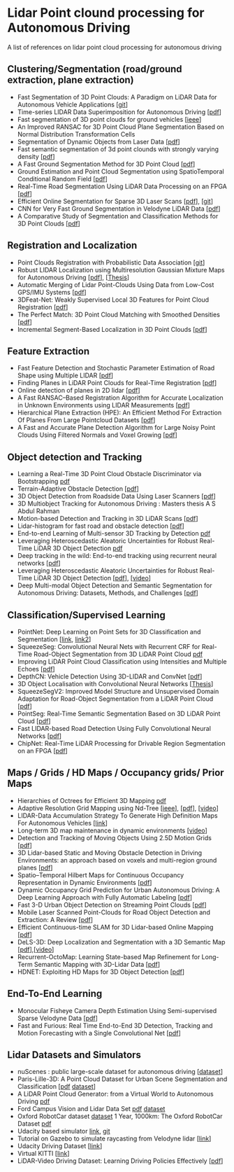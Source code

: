 # Lidar Point clound processing for Autonomous Driving
A list of references on lidar point cloud processing for autonomous driving

## Clustering/Segmentation (road/ground extraction, plane extraction)
* Fast Segmentation of 3D Point Clouds: A Paradigm on LiDAR Data for Autonomous Vehicle Applications [[git](https://github.com/VincentCheungM/Run_based_segmentation)]
* Time-series LIDAR Data Superimposition for Autonomous Driving [[pdf](http://lab.cntl.kyutech.ac.jp/~nishida/paper/2016/ThBT3.3.pdf)]
* Fast segmentation of 3D point clouds for ground vehicles [[ieee](https://ieeexplore.ieee.org/document/5548059)]
* An Improved RANSAC for 3D Point Cloud Plane Segmentation Based on Normal Distribution Transformation Cells
* Segmentation of Dynamic Objects from Laser Data [[pdf](https://upcommons.upc.edu/bitstream/handle/2117/14119/1259-Segmentation-of-Dynamic-Objects-from-Laser-Data.pdf?sequence=1&isAllowed=y)]
* Fast semantic segmentation of 3d point clounds with strongly varying density [[pdf](https://www.ethz.ch/content/dam/ethz/special-interest/baug/igp/photogrammetry-remote-sensing-dam/documents/pdf/timo-jan-isprs2016.pdf)]
* A Fast Ground Segmentation Method for 3D Point Cloud [[pdf](http://jips-k.org/file/down?pn=463)]
* Ground Estimation and Point Cloud Segmentation using SpatioTemporal Conditional Random Field [[pdf](https://hal.inria.fr/hal-01579095/document)]
* Real-Time Road Segmentation Using LiDAR Data Processing on an FPGA [[pdf](https://arxiv.org/pdf/1711.02757.pdf)]
* Efficient Online Segmentation for Sparse 3D Laser Scans [[pdf](http://www.ipb.uni-bonn.de/pdfs/bogoslavskyi16pfg.pdf)], [[git](https://github.com/PRBonn/depth_clustering)]
* CNN for Very Fast Ground Segmentation in Velodyne LiDAR Data [[pdf](https://arxiv.org/pdf/1709.02128.pdf)]
* A Comparative Study of Segmentation and Classification Methods for 3D Point Clouds [[pdf](http://publications.lib.chalmers.se/records/fulltext/238602/238602.pdf)]

## Registration and Localization
* Point Clouds Registration with Probabilistic Data Association [[git](https://github.com/ethz-asl/robust_point_cloud_registration)]
* Robust LIDAR Localization using Multiresolution Gaussian Mixture Maps for Autonomous Driving [[pdf](https://pdfs.semanticscholar.org/7292/1fc6b181cf75790664e482963d982ec9ac48.pdf)], [[Thesis](https://pdfs.semanticscholar.org/a7ce/36bbdf85f1dba6cf16f47ad3799618511960.pdf)]
* Automatic Merging of Lidar Point-Clouds Using Data from Low-Cost GPS/IMU Systems [[pdf](https://digitalcommons.usu.edu/cgi/viewcontent.cgi?article=1081&context=ece_facpub)]
* 3DFeat-Net: Weakly Supervised Local 3D Features for Point Cloud Registration [[pdf](https://arxiv.org/abs/1807.09413)]
* The Perfect Match: 3D Point Cloud Matching with Smoothed Densities [[pdf](https://arxiv.org/abs/1811.06879)]
* Incremental Segment-Based Localization in 3D Point Clouds [[pdf](http://www.gilitschenski.org/igor/publications/201807-ral-incremental_segmatch/ral18-incremental_segmatch.pdf)]
## Feature Extraction
* Fast Feature Detection and Stochastic Parameter Estimation of Road Shape using Multiple LIDAR [[pdf](https://www.ri.cmu.edu/pub_files/2008/9/peterson_kevin_2008_1.pdf)]
* Finding Planes in LiDAR Point Clouds for Real-Time Registration [[pdf](http://ilab.usc.edu/publications/doc/Grant_etal13iros.pdf)]
* Online detection of planes in 2D lidar [[pdf](https://pdfs.semanticscholar.org/6857/b602dd702664c20febd41dc984451fd97bb3.pdf)]
* A Fast RANSAC–Based Registration Algorithm for Accurate Localization in Unknown Environments using LIDAR Measurements [[pdf](http://vision.ucla.edu/papers/fontanelliRS07.pdf)]
* Hierarchical Plane Extraction (HPE): An Efficient Method For Extraction Of Planes From Large Pointcloud Datasets [[pdf](https://pdfs.semanticscholar.org/8217/61a207088e6015de845cc3f9e556e1c94be1.pdf)]
* A Fast and Accurate Plane Detection Algorithm for Large Noisy Point Clouds Using Filtered Normals and Voxel Growing [[pdf](https://hal-mines-paristech.archives-ouvertes.fr/hal-01097361/document)]

## Object detection and Tracking
* Learning a Real-Time 3D Point Cloud Obstacle Discriminator via Bootstrapping [pdf](http://citeseerx.ist.psu.edu/viewdoc/summary?doi=10.1.1.385.6290)
* Terrain-Adaptive Obstacle Detection [[pdf](https://pdfs.semanticscholar.org/92f6/26e75f940a49ee80eaf0344dc493f5d8b2ee.pdf)]
* 3D Object Detection from Roadside Data Using Laser Scanners [[pdf](http://www-video.eecs.berkeley.edu/papers/JYT/spie-paper.pdf)]
* 3D Multiobject Tracking for Autonomous Driving : Masters thesis A S Abdul Rahman
* Motion-based Detection and Tracking in 3D LiDAR Scans [[pdf](http://ais.informatik.uni-freiburg.de/publications/papers/dewan16icra.pdf)]
* Lidar-histogram for fast road and obstacle detection [[pdf](http://www.chenliang.me/blog/wp-content/uploads/2017/07/lidarhistogram.pdf)]
* End-to-end Learning of Multi-sensor 3D Tracking by Detection [pdf](https://arxiv.org/pdf/1806.11534.pdf)
* Leveraging Heteroscedastic Aleatoric Uncertainties for Robust Real-Time LiDAR 3D Object Detection [pdf](https://arxiv.org/abs/1809.05590)
* Deep tracking in the wild: End-to-end tracking using recurrent neural networks [[pdf](http://www.robots.ox.ac.uk/~mobile/Papers/2017_IJRR_Dequaire.pdf)]
* Leveraging Heteroscedastic Aleatoric Uncertainties for Robust Real-Time LiDAR 3D Object Detection [[pdf](https://arxiv.org/abs/1809.05590)], [[video](https://www.youtube.com/watch?v=2DzH9COLpkU)]
* Deep Multi-modal Object Detection and Semantic Segmentation for Autonomous Driving: Datasets, Methods, and Challenges [[pdf](https://arxiv.org/pdf/1902.07830.pdf)]

## Classification/Supervised Learning
* PointNet: Deep Learning on Point Sets for 3D Classification and Segmentation [[link](http://stanford.edu/~rqi/pointnet/), [link2](http://stanford.edu/~rqi/pointnet2/)]
* SqueezeSeg: Convolutional Neural Nets with Recurrent CRF for Real-Time Road-Object Segmentation from 3D LiDAR Point Cloud [pdf](https://arxiv.org/pdf/1710.07368.pdf)
* Improving LiDAR Point Cloud Classification using Intensities and Multiple Echoes [[pdf](https://hal.archives-ouvertes.fr/hal-01182604/document)]
* DepthCN: Vehicle Detection Using 3D-LIDAR and ConvNet [[pdf](http://home.isr.uc.pt/~cpremebida/files_cp/DepthCN_preprint.pdf)]
* 3D Object Localisation with Convolutional Neural Networks [[Thesis](https://github.com/oscarmcnulty/gta-3d-dataset/blob/master/3D-object-localisation-with-cnns.pdf)]
* SqueezeSegV2: Improved Model Structure and Unsupervised Domain Adaptation for Road-Object Segmentation from a LiDAR Point Cloud [[pdf](https://arxiv.org/pdf/1809.08495.pdf)]
* PointSeg: Real-Time Semantic Segmentation Based on 3D LiDAR Point Cloud [[pdf](https://arxiv.org/pdf/1807.06288.pdf)]
* Fast LIDAR-based Road Detection Using Fully Convolutional Neural Networks [[pdf](https://arxiv.org/abs/1703.03613)]
* ChipNet: Real-Time LiDAR Processing for Drivable Region Segmentation on an FPGA [[pdf](https://arxiv.org/pdf/1808.03506.pdf)]

## Maps / Grids / HD Maps / Occupancy grids/ Prior Maps
* Hierarchies of Octrees for Efficient 3D Mapping [pdf](https://www.ais.uni-bonn.de/papers/IROS-2011_Wurm_Holz.pdf)
* Adaptive Resolution Grid Mapping using Nd-Tree [[ieee](https://ieeexplore.ieee.org/document/5980084)], [[pdf](https://www.researchgate.net/publication/224252536_Finding_the_adequate_resolution_for_grid_mapping_-_Cell_sizes_locally_adapting_on-the-fly)], [[video](https://www.youtube.com/watch?v=PYMlo8Wb6qE)]
* LIDAR-Data Accumulation Strategy To Generate High Definition Maps For Autonomous Vehicles [[link](https://ieeexplore.ieee.org/document/8170357/)]
* Long-term 3D map maintenance in dynamic environments [[video](https://www.youtube.com/watch?v=cMgLyLpnsoU)]
* Detection and Tracking of Moving Objects Using 2.5D Motion Grids [[pdf](http://a-asvadi.ir/wp-content/uploads/itsc15.pdf)]
* 3D Lidar-based Static and Moving Obstacle Detection in Driving Environments: an approach based on voxels and multi-region ground planes [[pdf](http://patternrecognition.cn/perception/negative2016a.pdf)]
* Spatio–Temporal Hilbert Maps for Continuous Occupancy Representation in Dynamic Environments [[pdf](https://papers.nips.cc/paper/6541-spatio-temporal-hilbert-maps-for-continuous-occupancy-representation-in-dynamic-environments.pdf)]
* Dynamic Occupancy Grid Prediction for Urban Autonomous Driving: A Deep Learning Approach with Fully Automatic Labeling [[pdf](https://arxiv.org/pdf/1705.08781.pdf)]
 * Fast 3-D Urban Object Detection on Streaming Point Clouds [[pdf](https://projet.liris.cnrs.fr/imagine/pub/proceedings/ECCV-2014/workshops/w15/Paper%202.pdf)]
* Mobile Laser Scanned Point-Clouds for Road Object Detection and Extraction: A Review [[pdf](https://www.mdpi.com/2072-4292/10/10/1531)]
* Efficient Continuous-time SLAM for 3D Lidar-based Online Mapping [[pdf](https://www.ais.uni-bonn.de/papers/ICRA_2018_Droeschel.pdf)]
* DeLS-3D: Deep Localization and Segmentation with a 3D Semantic Map [[pdf](http://openaccess.thecvf.com/content_cvpr_2018/papers/Wang_DeLS-3D_Deep_Localization_CVPR_2018_paper.pdf)],[[video](https://www.youtube.com/watch?v=M6lhkzKFEhA)]
* Recurrent-OctoMap: Learning State-based Map Refinement for Long-Term Semantic Mapping with 3D-Lidar Data [[pdf](https://arxiv.org/pdf/1807.00925.pdf)]
* HDNET: Exploiting HD Maps for 3D Object Detection [[pdf](http://proceedings.mlr.press/v87/yang18b/yang18b.pdf)]

## End-To-End Learning
* Monocular Fisheye Camera Depth Estimation Using Semi-supervised Sparse Velodyne Data [[pdf](https://arxiv.org/pdf/1803.06192.pdf)]
* Fast and Furious: Real Time End-to-End 3D Detection, Tracking and Motion Forecasting with a Single Convolutional Net [[pdf](http://openaccess.thecvf.com/content_cvpr_2018/papers/Luo_Fast_and_Furious_CVPR_2018_paper.pdf)]

## Lidar Datasets and Simulators
* nuScenes : public large-scale dataset for autonomous driving [[dataset](https://www.nuscenes.org/overview)]
* Paris-Lille-3D: A Point Cloud Dataset for Urban Scene Segmentation and Classification [[pdf](http://openaccess.thecvf.com/content_cvpr_2018_workshops/papers/w40/Roynard_Paris-Lille-3D_A_Point_CVPR_2018_paper.pdf) [dataset](http://npm3d.fr/paris-lille-3d)]
* A LiDAR Point Cloud Generator: from a Virtual World to Autonomous Driving [pdf](https://arxiv.org/pdf/1804.00103.pdf)
* Ford Campus Vision and Lidar Data Set [pdf](http://robots.engin.umich.edu/uploads/SoftwareData/Ford/ijrr2011.pdf) [dataset](http://robots.engin.umich.edu/SoftwareData/Ford)
* Oxford RobotCar dataset [dataset](https://robotcar-dataset.robots.ox.ac.uk/) 1 Year, 1000km: The Oxford RobotCar Dataset [pdf](https://robotcar-dataset.robots.ox.ac.uk/images/robotcar_ijrr.pdf)
* Udacity based simulator [link](http://wangyangevan.weebly.com/lidar-simulation.html), [git](https://github.com/EvanWY/USelfDrivingSimulator)
* Tutorial on Gazebo to simulate raycasting from Velodyne lidar [[link](http://gazebosim.org/tutorials?tut=guided_i1)]
* Udacity Driving Dataset [[link](https://github.com/udacity/self-driving-car/tree/master/datasets)]
* Virtual KITTI [[link](http://www.europe.naverlabs.com/Research/Computer-Vision/Proxy-Virtual-Worlds)]
* LiDAR-Video Driving Dataset: Learning Driving Policies Effectively [[pdf](http://openaccess.thecvf.com/content_cvpr_2018/papers/Chen_LiDAR-Video_Driving_Dataset_CVPR_2018_paper.pdf)]
